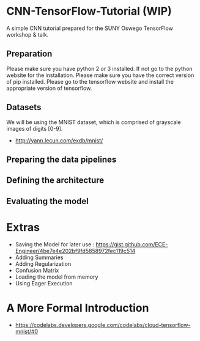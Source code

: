 # CNN-TensorFlow-Tutorial (WIP)
A simple CNN tutorial prepared for the SUNY Oswego TensorFlow workshop &amp; talk.

## Preparation
Please make sure you have python 2 or 3 installed. If not go to the python website for the installation.
Please make sure you have the correct version of pip installed.
Please go to the tensorflow website and install the appropriate version of tensorflow.

## Datasets
We will be using the MNIST dataset, which is comprised of grayscale images of digits [0-9].
* http://yann.lecun.com/exdb/mnist/

## Preparing the data pipelines

## Defining the architecture

## Evaluating the model


# Extras
* Saving the Model for later use : https://gist.github.com/ECE-Engineer/4be7e4e202bf9fd5858972fec119c514
* Adding Summaries
* Adding Regularization
* Confusion Matrix
* Loading the model from memory
* Using Eager Execution

# A More Formal Introduction
* https://codelabs.developers.google.com/codelabs/cloud-tensorflow-mnist/#0